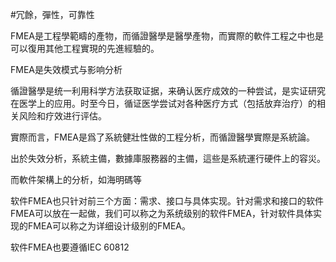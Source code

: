 #冗餘，彈性，可靠性

FMEA是工程學範疇的產物，而循證醫學是醫學產物，而實際的軟件工程之中也是可以復用其他工程實現的先進經驗的。

FMEA是失效模式与影响分析

循證醫學是统一利用科学方法获取证据，来确认医疗成效的一种尝试，是实证研究在医学上的应用。时至今日，循证医学尝试对各种医疗方式（包括放弃治疗）的相关风险和疗效进行评估。

實際而言，FMEA是爲了系統健壯性做的工程分析，而循證醫學實際是系統論。

出於失效分析，系統主備，數據庫服務器的主備，這些是系統運行硬件上的容災。

而軟件架構上的分析，如海明碼等

软件FMEA也只针对前三个方面：需求、接口与具体实现。针对需求和接口的软件FMEA可以放在一起做，我们可以称之为系统级别的软件FMEA，针对软件具体实现的FMEA可以称之为详细设计级别的FMEA。

软件FMEA也要遵循IEC 60812